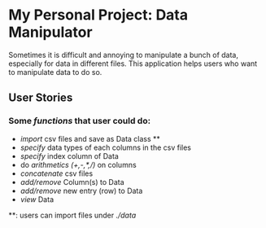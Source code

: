 # My Personal Project: Data Manipulator

Sometimes it is difficult and annoying to manipulate a bunch of data, especially for data in different files. 
This application helps users who want to manipulate data to do so.

## User Stories
### Some *functions* that user could do:
- *import* csv files and save as Data class \**
- *specify* data types of each columns in the csv files
- *specify* index column of Data
- do *arithmetics (+,-,\*,/)* on columns
- *concatenate* csv files
- *add/remove* Column(s) to Data
- *add/remove* new entry (row) to Data
- *view* Data

**: users can import files under *./data*